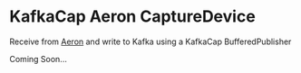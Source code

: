 # KafkaCap Aeron CaptureDevice

Receive from [Aeron](https://github.com/real-logic/Aeron) and write to Kafka using a KafkaCap BufferedPublisher

Coming Soon...